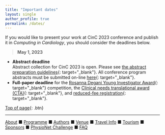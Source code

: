 ```yaml
---
title: "Important dates"
layout: single
author_profile: true
permalink: /dates/
---
```

<a name="top"></a>

If you would like to present your work at CinC 2023 conference and publish it in *Computing in Cardiology*, you should consider the deadlines below.
> **May 1, 2023**
 
* **Abstract deadline**\
Abstract collection for CinC 2023 is open. Please see [the abstract preparation guidelines](https://cinc.org/cinc-conference-program-abstracts/){: target="_blank"}. All conference program abstracts must be submitted on-line [here](https://softconf.com/n/cinc2023/user/){: target="_blank"}.
* **Full-paper deadline** for the [Rosanna Degani Young Investigator Award](https://cinc.org/rosanna-degani-young-investigator-award/){: target="_blank"} competition, the [Clinical needs translational award (CTA)](https://cinc.org/wp-content/cache/page_enhanced/cinc.org/joint-wg-e-cardiology-esc-cinc-clinical-needs-translational-award-cta/_index_slash.html_gzip){: target="_blank"}, and [reduced-fee registration](https://cinc.org/participating-computing-in-cardiology-conferences/#reduced-registration){: target="_blank"}.


[Top of page](#top){: .btn}

---

[About](../about/) &#9632; [Programme](../programme/) &#9632; [Authors](../authors) &#9632; [Venue](../venue/) &#9632; [Travel Info](../travel) &#9632; [Tourism](../tourism/) &#9632; [Sponsors](../sponsors/) &#9632; [PhysioNet Challenge](../challenge/) &#9632; [FAQ](../faq/)